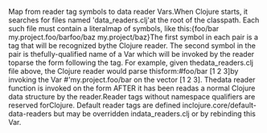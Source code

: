 Map from reader tag symbols to data reader Vars.When Clojure starts, it searches for files named 'data_readers.clj'at the root of the classpath. Each such file must contain a literalmap of symbols, like this:{foo/bar my.project.foo/barfoo/baz my.project/baz}The first symbol in each pair is a tag that will be recognized bythe Clojure reader. The second symbol in the pair is thefully-qualified name of a Var which will be invoked by the reader toparse the form following the tag. For example, given thedata_readers.clj file above, the Clojure reader would parse thisform:#foo/bar [1 2 3]by invoking the Var #'my.project.foo/bar on the vector [1 2 3]. Thedata reader function is invoked on the form AFTER it has been readas a normal Clojure data structure by the reader.Reader tags without namespace qualifiers are reserved forClojure. Default reader tags are defined inclojure.core/default-data-readers but may be overridden indata_readers.clj or by rebinding this Var.